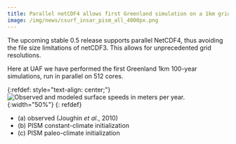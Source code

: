 ```yaml
---
title: Parallel netCDF4 allows first Greenland simulation on a 1km grid
image: /img/news/csurf_insar_pism_all_4000px.png
---
```


The upcoming stable 0.5 release supports parallel NetCDF4, thus avoiding
the file size limitations of netCDF3. This allows for unprecedented grid
resolutions.

Here at UAF we have performed the first Greenland 1km 100-year
simulations, run in parallel on 512 cores.

{:refdef: style="text-align: center;"}
![Observed and modeled surface speeds in meters per year.](/img/news/csurf_insar_pism_all_4000px.png 'Observed and modeled surface speeds in meters per year.'){:width="50%"}
{: refdef}

- (a) observed (Joughin *et al.*, 2010)
- (b) PISM constant-climate initialization
- (c) PISM paleo-climate initialization
